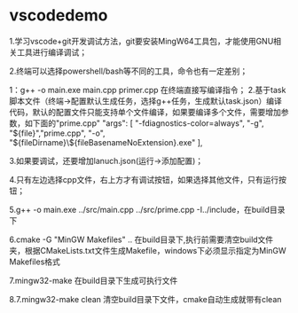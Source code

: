 # vscodedemo

1.学习vscode+git开发调试方法，git要安装MingW64工具包，才能使用GNU相关工具进行编译调试；

2.终端可以选择powershell/bash等不同的工具，命令也有一定差别；

1：g++ -o main.exe main.cpp primer.cpp  在终端直接写编译指令；
2.基于task脚本文件（终端->配置默认生成任务，选择g++任务，生成默认task.json）编译代码，默认的配置文件只能支持单个文件编译，如果要编译多个文件，需要增加参数，如下面的"prime.cpp"
"args": [
                "-fdiagnostics-color=always",
                "-g",
                "${file}","prime.cpp",
    "-o",
                "${fileDirname}\\${fileBasenameNoExtension}.exe"
            ],

3.如果要调试，还要增加lanuch.json(运行->添加配置)；

4.只有左边选择cpp文件，右上方才有调试按钮，如果选择其他文件，只有运行按钮；

5.g++ -o main.exe ../src/main.cpp ../src/prime.cpp -I../include，在build目录下

6.cmake -G "MinGW Makefiles" ..    在build目录下,执行前需要清空build文件夹，根据CMakeLists.txt文件生成Makefile，windows下必须显示指定为MinGW Makefiles格式

7.mingw32-make   在build目录下生成可执行文件

8.7.mingw32-make   clean   清空build目录下文件，cmake自动生成就带有clean
